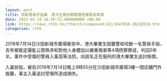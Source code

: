 ```yaml
---
layout: post
title: 咬斷警員手指案　港大生服刑期間遭受傷警長索償
date: 2022-05-10 16:59:53.000000000 +08:00
link: https://news.rthk.hk/rthk/ch/component/k2/1647850-20220510.htm
categories: rthk
---
```


2019年7月14日沙田新城市廣場衝突中，港大畢業生因襲警和咬斷一名警員手指，去年被裁定擾亂公眾秩序和對他人身體加以嚴重傷害等4項控罪罪成，判囚5年半。事件中受傷的警員入稟高等法院，向該名正在服刑的港大畢業生追討賠償。

入稟狀指，被告2019年7月14日晚上9時55分在沙田新城市廣場3樓一間店舖門外施襲，事主入稟追討受傷所造成損失。
